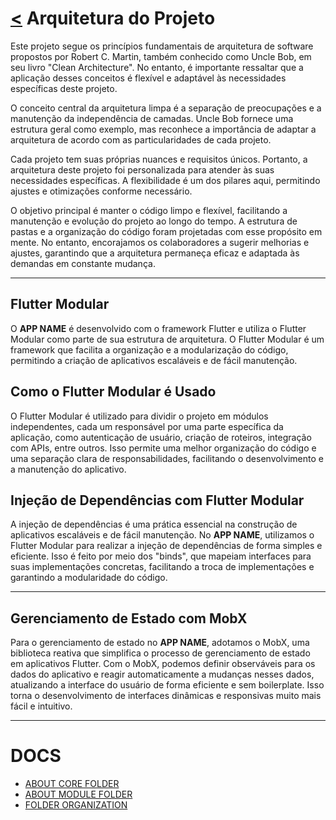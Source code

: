 # [<](../../README.md) Arquitetura do Projeto

Este projeto segue os princípios fundamentais de arquitetura de software propostos por Robert C. Martin, também conhecido como Uncle Bob, em seu livro "Clean Architecture". No entanto, é importante ressaltar que a aplicação desses conceitos é flexível e adaptável às necessidades específicas deste projeto.

O conceito central da arquitetura limpa é a separação de preocupações e a manutenção da independência de camadas. Uncle Bob fornece uma estrutura geral como exemplo, mas reconhece a importância de adaptar a arquitetura de acordo com as particularidades de cada projeto.

Cada projeto tem suas próprias nuances e requisitos únicos. Portanto, a arquitetura deste projeto foi personalizada para atender às suas necessidades específicas. A flexibilidade é um dos pilares aqui, permitindo ajustes e otimizações conforme necessário.

O objetivo principal é manter o código limpo e flexível, facilitando a manutenção e evolução do projeto ao longo do tempo. A estrutura de pastas e a organização do código foram projetadas com esse propósito em mente. No entanto, encorajamos os colaboradores a sugerir melhorias e ajustes, garantindo que a arquitetura permaneça eficaz e adaptada às demandas em constante mudança.

------------------------------------------------------------------------------------------------------------------------

## Flutter Modular
O **APP NAME** é desenvolvido com o framework Flutter e utiliza o Flutter Modular como parte de sua estrutura de arquitetura. O Flutter Modular é um framework que facilita a organização e a modularização do código, permitindo a criação de aplicativos escaláveis e de fácil manutenção.

## Como o Flutter Modular é Usado
O Flutter Modular é utilizado para dividir o projeto em módulos independentes, cada um responsável por uma parte específica da aplicação, como autenticação de usuário, criação de roteiros, integração com APIs, entre outros. Isso permite uma melhor organização do código e uma separação clara de responsabilidades, facilitando o desenvolvimento e a manutenção do aplicativo.

## Injeção de Dependências com Flutter Modular
A injeção de dependências é uma prática essencial na construção de aplicativos escaláveis e de fácil manutenção. No **APP NAME**, utilizamos o Flutter Modular para realizar a injeção de dependências de forma simples e eficiente. Isso é feito por meio dos "binds", que mapeiam interfaces para suas implementações concretas, facilitando a troca de implementações e garantindo a modularidade do código.

------------------------------------------------------------------------------------------------------------------------

## Gerenciamento de Estado com MobX
Para o gerenciamento de estado no **APP NAME**, adotamos o MobX, uma biblioteca reativa que simplifica o processo de gerenciamento de estado em aplicativos Flutter. Com o MobX, podemos definir observáveis para os dados do aplicativo e reagir automaticamente a mudanças nesses dados, atualizando a interface do usuário de forma eficiente e sem boilerplate. Isso torna o desenvolvimento de interfaces dinâmicas e responsivas muito mais fácil e intuitivo.

------------------------------------------------------------------------------------------------------------------------



# DOCS
- [ABOUT CORE FOLDER](/docs/architecture/THE_CORE_FOLDER.md)
- [ABOUT MODULE FOLDER](/docs/architecture/THE_MODULE_FOLDER.md)
- [FOLDER ORGANIZATION](/docs/architecture/FOLDER_ORGANIZATION.md)

